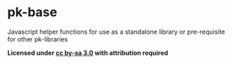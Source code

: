 pk-base
========

Javascript helper functions for use as a standalone library or pre-requisite for other pk-libraries

**Licensed under [cc by-sa 3.0](http://creativecommons.org/licenses/by-sa/3.0/) with attribution required**
